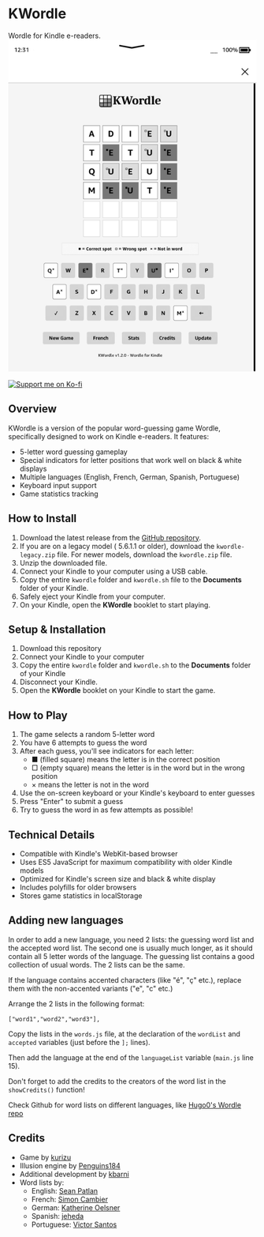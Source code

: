 # KWordle

Wordle for Kindle e-readers.<br />
![screenshot](assets/screenshot.png)
<p>
  <a href="https://ko-fi.com/kurizu" target="_blank">
    <img src="https://ko-fi.com/img/githubbutton_sm.svg" alt="Support me on Ko-fi" />
  </a>
</p>

## Overview

KWordle is a version of the popular word-guessing game Wordle, specifically designed to work on Kindle e-readers. It features:

- 5-letter word guessing gameplay
- Special indicators for letter positions that work well on black & white displays
- Multiple languages (English, French, German, Spanish, Portuguese)
- Keyboard input support
- Game statistics tracking

## How to Install

1. Download the latest release from the [GitHub repository](https://github.com/crizmo/KWordle/releases).
2. If you are on a legacy model ( 5.6.1.1 or older), download the `kwordle-legacy.zip` file. For newer models, download the `kwordle.zip` file.
3. Unzip the downloaded file.
4. Connect your Kindle to your computer using a USB cable.
5. Copy the entire `kwordle` folder and `kwordle.sh` file to the **Documents** folder of your Kindle.
6. Safely eject your Kindle from your computer.
7. On your Kindle, open the **KWordle** booklet to start playing.

## Setup & Installation

1. Download this repository
2. Connect your Kindle to your computer
3. Copy the entire `kwordle` folder and `kwordle.sh` to the **Documents** folder of your Kindle
4. Disconnect your Kindle.
5. Open the **KWordle** booklet on your Kindle to start the game.

## How to Play

1. The game selects a random 5-letter word
2. You have 6 attempts to guess the word
3. After each guess, you'll see indicators for each letter:
   - ■ (filled square) means the letter is in the correct position
   - □ (empty square) means the letter is in the word but in the wrong position
   - × means the letter is not in the word
4. Use the on-screen keyboard or your Kindle's keyboard to enter guesses
5. Press "Enter" to submit a guess
6. Try to guess the word in as few attempts as possible!

## Technical Details

- Compatible with Kindle's WebKit-based browser
- Uses ES5 JavaScript for maximum compatibility with older Kindle models
- Optimized for Kindle's screen size and black & white display
- Includes polyfills for older browsers
- Stores game statistics in localStorage

## Adding new languages

In order to add a new language, you need 2 lists: the guessing word list and the accepted word list. The second one is usually much longer, as it should contain all 5 letter words of the language. The guessing list contains a good collection of usual words. The 2 lists can be the same.

If the language contains accented characters (like "é", "ç" etc.), replace them with the non-accented variants ("e", "c" etc.)

Arrange the 2 lists in the following format:
```
["word1","word2","word3"],
```

Copy the lists in the `words.js` file, at the declaration of the `wordList` and `accepted` variables (just before the `];` lines).

Then add the language at the end of the `languageList` variable (`main.js` line 15).

Don't forget to add the credits to the creators of the word list in the `showCredits()` function!

Check Github for word lists on different languages, like [Hugo0's Wordle repo](https://github.com/Hugo0/wordle)

## Credits
- Game by [kurizu](https://kurizu.vercel.app/)
- Illusion engine by [Penguins184](https://github.com/polish-penguin-dev/)
- Additional development by [kbarni](https://github.com/kbarni)
- Word lists by:
  - English: [Sean Patlan](https://github.com/seanpatlan/wordle-words)
  - French: [Simon Cambier](https://github.com/scambier/mo-mo-motus)
  - German: [Katherine Oelsner](https://github.com/octokatherine/word-master)
  - Spanish: [jeheda](https://github.com/jeheda)
  - Portuguese: [Victor Santos](https://github.com/tilnoene)
